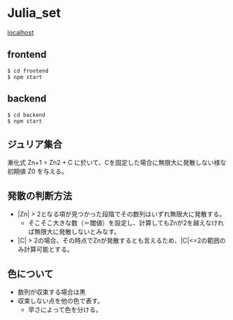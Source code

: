 # Julia_set

[localhost](http://localhost:8080/satori/julia)

## frontend

```
$ cd frontend
$ npm start
```

## backend

```
$ cd backend
$ npm start
```

## ジュリア集合

漸化式 Zn+1 = Zn2 + C に於いて、Cを固定した場合に無限大に発散しない様な初期値 Z0 を与える。

## 発散の判断方法

- |Zn| > 2となる項が見つかった段階でその数列はいずれ無限大に発散する。
  - そこそこ大きな数（＝閾値）を設定し、計算してもZnが2を越えなければ無限大に発散しないとみなす。
- |C| > 2の場合、その時点でZnが発散するとも言えるため、|C|<=2の範囲のみ計算可能とする。

## 色について

- 数列が収束する場合は黒
- 収束しない点を他の色で表す。
  - 早さによって色を分ける。
